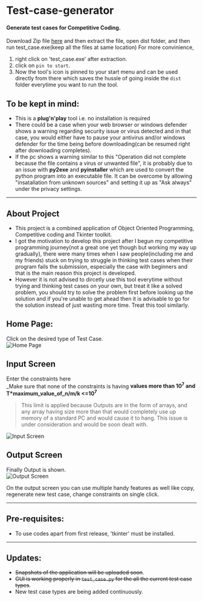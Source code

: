 # Test-case-generator  
#### Generate test cases for Competitive Coding.  
Download Zip file [here](https://github.com/Tanmay-901/Important-details/blob/master/test_case.zip) and then extract 
the file, open dist folder, and then run test_case.exe(keep all the files at same location)
For more convinience,
1. right click on 'test_case.exe' after extraction.
2. click on `pin to start`.
3. Now the tool's icon is pinned to your start menu and can be used directly from there which saves the hussle of going 
inside the `dist` folder everytime you want to run the tool.

## To be kept in mind:
* This is a **plug'n'play** tool i.e. no installation is required
* There could be a case when your web browser or windows defender shows a warning regarding security issue or virus
detected and in that case, you would either have to pause your antivirus and/or windows defender for the time being before downloading(can be resumed
right after downloading completes).
* If the pc shows a warning similar to this "Operation did not complete because the file contains a virus or unwanted file", it is 
probably due to an issue with **py2exe** and **pyinstaller** which are used to convert the python program into an executable file. It can be overcome by 
allowing "insatallation from unknown sources" and setting it up as "Ask always" under the privacy settings.  

------------------------
## About Project  
* This project is a combined application of Object Oriented Programming, Competitive coding and Tkinter toolkit.  
* I got the motivation to develop this project after I begun my competitive programming journey(not a great one yet though but working my way up gradually), 
there were many times when I saw people(including me and my friends) stuck on trying to struggle in thinking test cases when their program 
fails the submission, especially the case with beginners and that is the main reason this project is developed.
* However it is not advised to dircetly use this tool everytime without trying and thinking test cases on your own, but 
treat it like a solved problem, you should try to solve the problem first before looking up the solution and if you're unable to get ahead 
then it is advisable to go for the solution instead of just wasting more time. Treat this tool similarly.
  
## Home Page: 
Click on the desired type of Test Case.  
![Home Page](https://github.com/Tanmay-901/test-case-generator/blob/master/Images/Home.png)
## Input Screen  
Enter the constraints here  
_Make sure that none of the constraints is having **values more than 10<sup>7</sup> and T*maximum_value_of_n/m/k <=10<sup>7</sup>**   
> This limit is applied because Outputs are in the form of arrays, and any array having size more than that would completely use up memory of
> a standard PC and would cause it to hang. This issue is under consideration and would be soon dealt with.  
  
![Input Screen](https://github.com/Tanmay-901/test-case-generator/blob/master/Images/Input_screen.png)  
## Output Screen  
Finally Output is shown.  
![Output Screen](https://github.com/Tanmay-901/test-case-generator/blob/master/Images/Output_screen.png)  
  
On the output screen you can use multiple handy features as well like copy, regenerate new test case, change constraints
on single click.

------------------------
## Pre-requisites:  
* To use codes apart from first release, 'tkinter' must be installed.  
-------------------------
## Updates:
* ~~Snapshots of the application will be uploaded soon~~.
* ~~GUI is working properly in `test_case.py` for the all the current test case types~~.
* New test case types are being added continuously.
